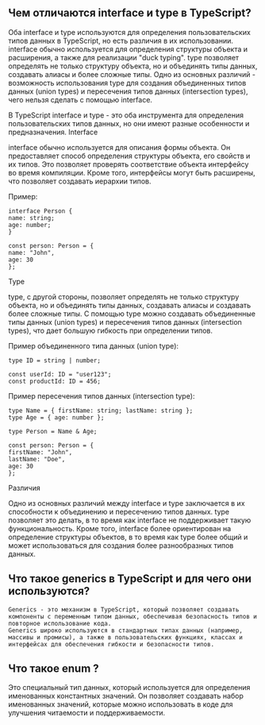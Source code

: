 ## Чем отличаются interface и type в TypeScript?

Оба interface и type используются для определения пользовательских типов данных в TypeScript, но есть различия в их использовании.
interface обычно используется для определения структуры объекта и расширения, а также для реализации "duck typing".
type позволяет определять не только структуру объекта, но и объединять типы данных, создавать алиасы и более сложные типы.
Одно из основных различий - возможность использования type для создания объединенных типов данных (union types) и пересечения типов данных (intersection types), чего нельзя сделать с помощью interface.


В TypeScript interface и type - это оба инструмента для определения пользовательских типов данных, но они имеют разные особенности и предназначения.
Interface

interface обычно используется для описания формы объекта. Он предоставляет способ определения структуры объекта, его свойств и их типов. Это позволяет проверять соответствие объекта интерфейсу во время компиляции. Кроме того, интерфейсы могут быть расширены, что позволяет создавать иерархии типов.

Пример:

```
interface Person {
name: string;
age: number;
}

const person: Person = {
name: "John",
age: 30
};
```
Type

type, с другой стороны, позволяет определять не только структуру объекта, но и объединять типы данных, создавать алиасы и создавать более сложные типы. С помощью type можно создавать объединенные типы данных (union types) и пересечения типов данных (intersection types), что дает большую гибкость при определении типов.

Пример объединенного типа данных (union type):

```
type ID = string | number;

const userId: ID = "user123";
const productId: ID = 456;
```
Пример пересечения типов данных (intersection type):

```
type Name = { firstName: string; lastName: string };
type Age = { age: number };

type Person = Name & Age;

const person: Person = {
firstName: "John",
lastName: "Doe",
age: 30
};
```
Различия

Одно из основных различий между interface и type заключается в их способности к объединению и пересечению типов данных. type позволяет это делать, в то время как interface не поддерживает такую функциональность. Кроме того, interface более ориентирован на определение структуры объектов, в то время как type более общий и может использоваться для создания более разнообразных типов данных.

## Что такое generics в TypeScript и для чего они используются?

    Generics - это механизм в TypeScript, который позволяет создавать компоненты с переменным типом данных, обеспечивая безопасность типов и повторное использование кода.
    Generics широко используются в стандартных типах данных (например, массивы и промисы), а также в пользовательских функциях, классах и интерфейсах для обеспечения гибкости и безопасности типов.

## Что такое enum ?

Это специальный тип данных, который используется для определения именованных константных значений. Он позволяет создавать набор именованных значений, которые можно использовать в коде для улучшения читаемости и поддерживаемости.